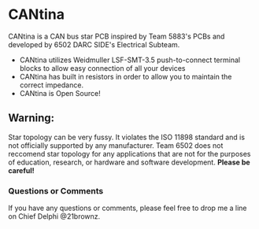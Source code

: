 # CANtina
CANtina is a CAN bus star PCB inspired by Team 5883's PCBs and developed by 6502 DARC SIDE's Electrical Subteam.
* CANtina utilizes Weidmuller LSF-SMT-3.5 push-to-connect terminal blocks to allow easy connection of all your devices
* CANtina has built in resistors in order to allow you to maintain the correct impedance.
* CANtina is Open Source!

## Warning:
Star topology can be very fussy. It violates the ISO 11898 standard and is not officially supported by any manufacturer. Team 6502 does not reccomend star topology for any applications that are not for the purposes of education, research, or hardware and software development. **Please be careful!**

### Questions or Comments
If you have any questions or comments, please feel free to drop me a line on Chief Delphi @21brownz.